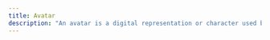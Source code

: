 ```yaml
---
title: Avatar
description: "An avatar is a digital representation or character used by individuals to represent themselves in virtual environments or online communities."
---
```

